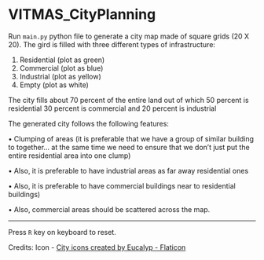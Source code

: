 # VITMAS_CityPlanning


Run `main.py` python file to generate a city map made of square grids (20 X 20). The gird is filled with three different types of infrastructure: 
1. Residential (plot as green) 
2. Commercial (plot as blue) 
3. Industrial (plot as yellow)
4. Empty (plot as white)

The city fills about 70 percent of the entire land out of which 50 percent is residential 30 percent is commercial and 20 percent is industrial

The generated city follows the following features:

•	Clumping of areas (it is preferable that we have a group of similar building to together… at the same time we need to ensure that we don’t just put the entire residential area into one clump)

•	Also, it is preferable to have industrial areas as far away residential ones 

•	Also, it is preferable to have commercial buildings near to residential buildings) 

•	Also, commercial areas should be scattered across the map.


---
Press `R` key on keyboard to reset.

Credits:
Icon - [City icons created by Eucalyp - Flaticon](https://www.flaticon.com/free-icon/buildings_2942076)
